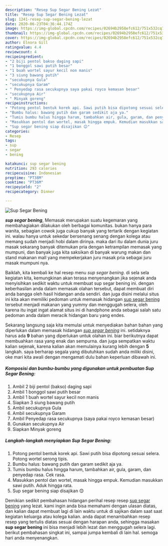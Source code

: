 ```yaml
---
description: "Resep Sup Segar Bening Lezat"
title: "Resep Sup Segar Bening Lezat"
slug: 1241-resep-sup-segar-bening-lezat
date: 2020-06-23T04:36:44.174Z
image: https://img-global.cpcdn.com/recipes/02694b2958efc612/751x532cq70/sup-segar-bening-foto-resep-utama.jpg
thumbnail: https://img-global.cpcdn.com/recipes/02694b2958efc612/751x532cq70/sup-segar-bening-foto-resep-utama.jpg
cover: https://img-global.cpcdn.com/recipes/02694b2958efc612/751x532cq70/sup-segar-bening-foto-resep-utama.jpg
author: Elnora Gill
ratingvalue: 4.4
reviewcount: 4
recipeingredient:
- "2 biji pentol bakso daging sapi"
- "1 bonggol sawi putih besar"
- "1 buah wortel sayur kecil non manis"
- "3 siung bawang putih"
- "secukupnya Gula"
- "secukupnya Garam"
- " Penyedap rasa secukupnya saya pakai royco kemasan besar"
- "secukupnya Air"
- " Minyak goreng"
recipeinstructions:
- "Potong pentol bentuk korek api. Sawi putih bisa dipotong sesuai selera. Potong wortel serong tipis."
- "Bumbu halus: bawang putih dan garam sedikit aja ya."
- "Tumis bumbu halus hingga harum, tambahkan air, gula, garam, dan penyedap rasa. Cek rasa."
- "Masukkan pentol dan wortel, masak hingga empuk. Kemudian masukkan sawi putih. Aduk hingga rata."
- "Sup segar bening siap disajikan 😊"
categories:
- Resep
tags:
- sup
- segar
- bening

katakunci: sup segar bening 
nutrition: 293 calories
recipecuisine: Indonesian
preptime: "PT38M"
cooktime: "PT36M"
recipeyield: "2"
recipecategory: Dinner

---
```



![Sup Segar Bening](https://img-global.cpcdn.com/recipes/02694b2958efc612/751x532cq70/sup-segar-bening-foto-resep-utama.jpg)

<b><i>sup segar bening</i></b>, Memasak merupakan suatu kegemaran yang membahagiakan dilakukan oleh berbagai komunitas. bukan hanya para wanita, sebagian cowok juga cukup banyak yang tertarik dengan kegiatan ini. walau hanya untuk sekedar bersenang senang dengan kolega atau memang sudah menjadi hobi dalam dirinya. maka dari itu dalam dunia juru masak sekarang banyak ditemukan pria dengan ketrampilan memasak yang mumpuni, dan banyak juga kita saksikan di banyak warung makan dan stand makanan mall yang mempekerjakan juru masak pria sebagai juru masak mumpuni nya.

Baiklah, kita kembali ke hal resep menu <i>sup segar bening</i>. di sela sela kegiatan kita, kemungkinan akan terasa menyenangkan jika sejenak anda menyisihkan sedikit waktu untuk membuat sup segar bening ini. dengan keberhasilan anda dalam memasak olahan tersebut, dapat membuat diri anda bangga oleh hasil hidangan anda sendiri. dan juga disini melalui situs ini kita akan memiliki pedoman untuk memasak hidangan <u>sup segar bening</u> tersebut menjadi makanan yang yummy dan menggugah selera, oleh karena itu ingat ingat alamat situs ini di handphone anda sebagai salah satu pedoman anda dalam meracik hidangan baru yang endes.




Sekarang langsung saja kita memulai untuk menyediakan bahan bahan yang diperlukan dalam memasak hidangan <u><i>sup segar bening</i></u> ini. setidaknya harus ada <b>9</b> bahan yang diperlukan untuk olahan ini. biar berikutnya dapat membuahkan rasa yang enak dan sempurna. dan juga sempatkan waktu kalian sejenak, karena kalian akan memulainya kurang lebih dengan <b>5</b> langkah. saya berharap segala yang dibutuhkan sudah anda miliki disini, oke mari kita awali dengan mengamati dulu bahan keperluan dibawah ini.

<!--inarticleads1-->

##### Komposisi dan bumbu-bumbu yang digunakan untuk pembuatan Sup Segar Bening:

1. Ambil 2 biji pentol (bakso) daging sapi
1. Ambil 1 bonggol sawi putih besar
1. Ambil 1 buah wortel sayur kecil non manis
1. Siapkan 3 siung bawang putih
1. Ambil secukupnya Gula
1. Ambil secukupnya Garam
1. Ambil  Penyedap rasa secukupnya (saya pakai royco kemasan besar)
1. Gunakan secukupnya Air
1. Siapkan  Minyak goreng




<!--inarticleads2-->

##### Langkah-langkah menyiapkan Sup Segar Bening:

1. Potong pentol bentuk korek api. Sawi putih bisa dipotong sesuai selera. Potong wortel serong tipis.
1. Bumbu halus: bawang putih dan garam sedikit aja ya.
1. Tumis bumbu halus hingga harum, tambahkan air, gula, garam, dan penyedap rasa. Cek rasa.
1. Masukkan pentol dan wortel, masak hingga empuk. Kemudian masukkan sawi putih. Aduk hingga rata.
1. Sup segar bening siap disajikan 😊




Demikian sedikit pembahasan hidangan perihal resep resep <u>sup segar bening</u> yang lezat. kami ingin anda bisa memahami dengan ulasan diatas, dan kalian dapat membuat lagi di lain waktu untuk di sajikan dalam saat saat kegiatan keluarga atau kolega kalian. anda dapat menambahkan resep resep yang tertulis diatas sesuai dengan harapan anda, sehingga masakan <b>sup segar bening</b> ini bisa menjadi lebih lezat dan menggugah selera lagi. berikut pembahasan singkat ini, sampai jumpa kembali di lain hal. semoga hari anda menyenangkan.
